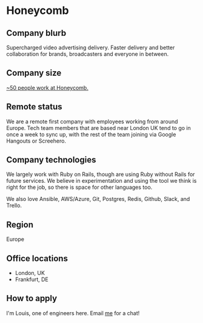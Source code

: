 # Honeycomb

## Company blurb

Supercharged video advertising delivery. Faster delivery and better
collaboration for brands, broadcasters and everyone in between.

## Company size

[~50 people work at Honeycomb.](https://honeycomb.tv/)

## Remote status

We are a remote first company with employees working from around Europe.
Tech team members that are based near London UK tend to go in once a week to
sync up, with the rest of the team joining via Google Hangouts or Screehero.

## Company technologies

We largely work with Ruby on Rails, though are using Ruby without Rails for
future services. We believe in experimentation and using the tool we think is
right for the job, so there is space for other languages too.

We also love Ansible, AWS/Azure, Git, Postgres, Redis, Github, Slack, and Trello.

## Region

Europe

## Office locations

* London, UK
* Frankfurt, DE

## How to apply

I'm Louis, one of engineers here. Email [me](mailto:louis.pilfold@honeycomb.tv) for a chat!
